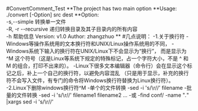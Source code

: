 #ConvertComment_Test
**The project has two main option
**Usage: ./convert [-Option] src dest
**Option:	
-s,--simple		转换单一文件	
-R, -r --recursive 递归转换目录及其子目录内的所有内容	
-h  			帮助信息
Version:			v1.0
Author:			zhangzhuo **
#几点说明：
-1.关于换行符
-Windows等操作系统用的文本换行符和UNIX/Linux操作系统用的不同，
-Windows系统下输入的换行符在UNIX/Linux下不会显示为“换行”，
而是显示为 ^M 这个符号（这是Linux等系统下规定的特殊标记，占一个字符大小，不是 ^ 和 M 的组合，打印不出来的）。
-Linux下很多文本编辑器（命令行）会在显示这个标记之后，补上一个自己的换行符，以避免内容混乱
（只是用于显示，补充的换行符不会写入文件，有专门的命令将Windows换行符替换为Linux换行符）。
-2.Linux下删除windows换行符^M
-单个的文件转换
-sed -i 's/\r//'  filename
-批量的文件转换
-sed -i 's/\r//'  filename1 filename2 ...
-或
-find conf/  -name "*.*" |xargs sed -i 's/\r//'

